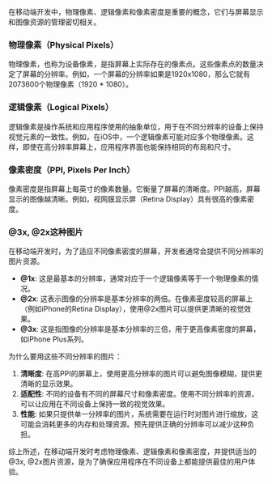 在移动端开发中，物理像素、逻辑像素和像素密度是重要的概念，它们与屏幕显示和图像资源的管理密切相关。

### 物理像素（Physical Pixels）
物理像素，也称为设备像素，是指屏幕上实际存在的像素点。这些像素点的数量决定了屏幕的分辨率。例如，一个屏幕的分辨率如果是1920x1080，那么它就有2073600个物理像素（1920 * 1080）。

### 逻辑像素（Logical Pixels）
逻辑像素是操作系统和应用程序使用的抽象单位，用于在不同分辨率的设备上保持视觉元素的一致性。例如，在iOS中，一个逻辑像素可能对应多个物理像素。这样，即使在高分辨率屏幕上，应用程序界面也能保持相同的布局和尺寸。

### 像素密度（PPI, Pixels Per Inch）
像素密度是指屏幕上每英寸的像素数量。它衡量了屏幕的清晰度。PPI越高，屏幕显示的图像越清晰。例如，视网膜显示屏（Retina Display）具有很高的像素密度。

### @3x, @2x这种图片
在移动端开发时，为了适应不同像素密度的屏幕，开发者通常会提供不同分辨率的图片资源。

- **@1x**: 这是最基本的分辨率，通常对应于一个逻辑像素等于一个物理像素的情况。
- **@2x**: 这表示图像的分辨率是基本分辨率的两倍。在像素密度较高的屏幕上（例如iPhone的Retina Display），使用@2x图片可以提供更清晰的视觉效果。
- **@3x**: 这是指图像的分辨率是基本分辨率的三倍，用于更高像素密度的屏幕，如iPhone Plus系列。

为什么要用这些不同分辨率的图片：

1. **清晰度**: 在高PPI的屏幕上，使用更高分辨率的图片可以避免图像模糊，提供更清晰的显示效果。
2. **适配性**: 不同的设备有不同的屏幕尺寸和像素密度。使用不同分辨率的资源，可以让应用在不同设备上保持一致的视觉效果。
3. **性能**: 如果只提供单一分辨率的图片，系统需要在运行时对图片进行缩放，这可能会消耗更多的内存和处理资源。预先提供正确的分辨率可以减少这种负担。

综上所述，在移动端开发时考虑物理像素、逻辑像素和像素密度，并提供适当的@3x, @2x图片资源，是为了确保应用程序在不同设备上都能提供最佳的用户体验。